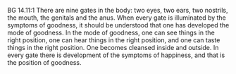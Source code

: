 BG 14.11:1	There are nine gates in the body: two eyes, two ears, two nostrils, the mouth, the genitals and the anus. When every gate is illuminated by the symptoms of goodness, it should be understood that one has developed the mode of goodness. In the mode of goodness, one can see things in the right position, one can hear things in the right position, and one can taste things in the right position. One becomes cleansed inside and outside. In every gate there is development of the symptoms of happiness, and that is the position of goodness.